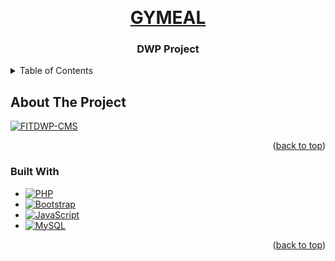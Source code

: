 <!-- README CREDIT: https://github.com/othneildrew/Best-README-Template -->
<a name="readme-top"></a>

<!-- PROJECT LOGO -->
<br />
<div align="center">
  <h1>
    <a href="https://github.com/EASVT0R/FITDWP">GYMEAL</a>
  </h1>

<h3 align="center">DWP Project</h3>
  
</div>

<!-- TABLE OF CONTENTS -->
<details>
  <summary>Table of Contents</summary>
  <ol>
    <li>
      <a href="#about-the-project">About The Project</a>
      <ul>
        <li><a href="#built-with">Built With</a></li>
      </ul>
    </li>
  </ol>
</details>

<!-- ABOUT THE PROJECT -->
## About The Project

[![FITDWP-CMS][project-screenshot]](https://kuro.ac/)

<p align="right">(<a href="#readme-top">back to top</a>)</p>

### Built With

* [![PHP][PHP]][PHP-url]
* [![Bootstrap][Bootstrap.com]][Bootstrap-url]
* [![JavaScript][JavaScript]][JavaScript-url]
* [![MySQL][MySQL]][MySQL-url]

<p align="right">(<a href="#readme-top">back to top</a>)</p>

<!-- MARKDOWN LINKS & IMAGES -->
<!-- https://www.markdownguide.org/basic-syntax/#reference-style-links -->
[project-screenshot]: https://i.imgur.com/AEXR2pJ.jpeg
[PHP]: https://img.shields.io/badge/PHP-777BB4?style=for-the-badge&logo=php&logoColor=white
[PHP-url]: https://www.php.net/
[Bootstrap.com]: https://img.shields.io/badge/Bootstrap-563D7C?style=for-the-badge&logo=bootstrap&logoColor=white
[Bootstrap-url]: https://getbootstrap.com
[JavaScript]: https://img.shields.io/badge/JavaScript-F7DF1E?style=for-the-badge&logo=javascript&logoColor=black
[JavaScript-url]: https://www.javascript.com/
[MySQL]: https://img.shields.io/badge/MySQL-00000F?style=for-the-badge&logo=mysql&logoColor=white
[MySQL-url]: https://www.mysql.com/

